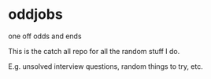 # oddjobs
one off odds and ends

This is the catch all repo for all the random stuff I do.

E.g. unsolved interview questions, random things to try, etc.
